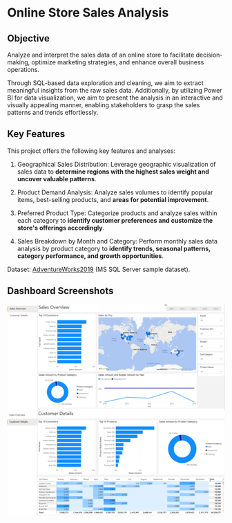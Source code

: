 # Online Store Sales Analysis

## Objective
Analyze and interpret the sales data of an online store to facilitate decision-making, optimize marketing strategies, and enhance overall business operations.

Through SQL-based data exploration and cleaning, we aim to extract meaningful insights from the raw sales data. Additionally, by utilizing Power BI for data visualization, we aim to present the analysis in an interactive and visually appealing manner, enabling stakeholders to grasp the sales patterns and trends effortlessly.

## Key Features
This project offers the following key features and analyses:

1. Geographical Sales Distribution: Leverage geographic visualization of sales data to **determine regions with the highest sales weight and uncover valuable patterns**.

2. Product Demand Analysis: Analyze sales volumes to identify popular items, best-selling products, and **areas for potential improvement**.

3. Preferred Product Type: Categorize products and analyze sales within each category to **identify customer preferences and customize the store's offerings accordingly**.

4. Sales Breakdown by Month and Category: Perform monthly sales data analysis by product category to **identify trends, seasonal patterns, category performance, and growth opportunities**.

Dataset: [AdventureWorks2019](https://github.com/Microsoft/sql-server-samples/releases/download/adventureworks/AdventureWorksDW2019.bak) (MS SQL Server sample dataset).

## Dashboard Screenshots

<p align="center">
  <img src="https://github.com/luis-a-miranda/Internet-Sales-Analysis/blob/main/report/sales_overview.PNG">
  <img src="https://github.com/luis-a-miranda/Internet-Sales-Analysis/blob/main/report/customer_details.PNG">
</p>

